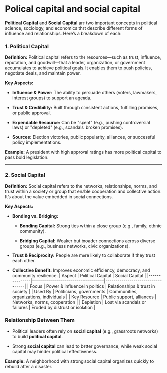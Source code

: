 Polical capital and social capital
====================================

**Political Capital** and **Social Capital** are two important concepts in political science, sociology, and economics that describe different forms of influence and relationships. Here’s a breakdown of each:

### **1\. Political Capital**

**Definition:** Political capital refers to the resources—such as trust, influence, reputation, and goodwill—that a leader, organization, or government accumulates to achieve political goals. It enables them to push policies, negotiate deals, and maintain power.

**Key Aspects:**

*   **Influence & Power:** The ability to persuade others (voters, lawmakers, interest groups) to support an agenda.
    
*   **Trust & Credibility:** Built through consistent actions, fulfilling promises, or public approval.
    
*   **Expendable Resource:** Can be "spent" (e.g., pushing controversial laws) or "depleted" (e.g., scandals, broken promises).
    
*   **Sources:** Election victories, public popularity, alliances, or successful policy implementations.
    

**Example:** A president with high approval ratings has more political capital to pass bold legislation.

* * *

### **2\. Social Capital**

**Definition:** Social capital refers to the networks, relationships, norms, and trust within a society or group that enable cooperation and collective action. It’s about the value embedded in social connections.

**Key Aspects:**

*   **Bonding vs. Bridging:**
    
    *   **Bonding Capital:** Strong ties within a close group (e.g., family, ethnic community).
        
    *   **Bridging Capital:** Weaker but broader connections across diverse groups (e.g., business networks, civic organizations).
        
*   **Trust & Reciprocity:** People are more likely to collaborate if they trust each other.
    
*   **Collective Benefit:** Improves economic efficiency, democracy, and community resilience.
| Aspect        | Political Capital                  | Social Capital                   |
|---------------|------------------------------------|----------------------------------|
| Focus         | Power & influence in politics      | Relationships & trust in society |
| Used By       | Politicians, governments           | Communities, organizations, individuals |
| Key Resource  | Public support, alliances          | Networks, norms, cooperation     |
| Depletion     | Lost via scandals or failures      | Eroded by distrust or isolation  |


### **Relationship Between Them**

*   Political leaders often rely on **social capital** (e.g., grassroots networks) to build **political capital**.
    
*   Strong **social capital** can lead to better governance, while weak social capital may hinder political effectiveness.
    

**Example:** A neighborhood with strong social capital organizes quickly to rebuild after a disaster.
